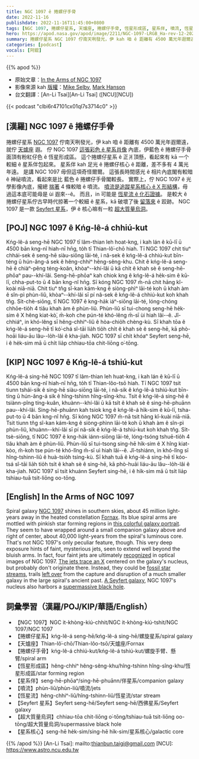 ```yaml
---
title: NGC 1097 ê 捲螺仔手骨
date: 2022-11-16
publishdate: 2022-11-16T11:45:00+0800
tags: [NGC 1097, 捲螺仔星系, 天爐座, 捲螺仔手骨, 恆星形成區, 星系伴, 噴流, 恆星流, Seyfert 星系, 超大質量烏洞, 星系核心]
hero: https://apod.nasa.gov/apod/image/2211/NGC-1097-LRGB_Ha-rev-12-2022_1024.jpg
summary: 捲螺仔星系 NGC 1097 佇南天咧發光，伊 kah 咱 ê 距離有 4500 萬光年遐爾遠，就佇天爐座遐。
categories: [podcast]
vocals: [阿錕]
---
```


{{% apod %}}

- 原始文章：[In the Arms of NGC 1097](https://apod.nasa.gov/apod/ap221116.html)
- 影像來源 kah [版權][copyright]：[Mike Selby](https://www.facebook.com/masterdarksastro/), [Mark Hanson](https://www.hansonastronomy.com/)
- 台文翻譯：[An-Li Tsai][An-Li Tsai] ([NCU][NCU])

{{< podcast "clbi6r47101cx01ql7s3714c0" >}}

## [漢羅] NGC 1097 ê 捲螺仔手骨
捲螺仔星系 [NGC 1097][NGC 1097] 佇南天咧發光，伊 kah 咱 ê 距離有 4500 萬光年遐爾遠，就佇 [天爐座][Fornax] 遐。
佇 NGC 1097 [這張彩色 ê 星系肖像][this colorful galaxy portrait] 內底，伊藍色 ê 捲螺仔手骨面頂有粉紅仔色 ê 恆星形成區。
這个捲螺仔星系 ê 正爿頂懸，看起來有 kā 一个較細 ê 星系伴包起來。
星系伴 kah 足光 ê 捲螺仔核心 ê 距離，差不多有 4 萬光年遠。
是講 NGC 1097 毋但這項奇怪爾爾。
這張長時間感光 ê 相片內底閣有較暗 ê 神祕噴流，看起來是比 藍色 ê 捲螺仔手骨閣較長。
實際上，佇 NGC 1097 ê 光學影像內底，攏總 [揣著][recognized] 4 條較暗 ê 噴流。
[噴流是追蹤星系核心 ê X 形結構][The jets trace an X]，毋過這本底可能毋是 ùi 遐來--ê。
而且，in 可能是 [恆星流 ê 化石證據][fossil star streams]。
是較大 ê 捲螺仔星系佇古早時代掠著一个較細 ê 星系，kā 破壞了後 [留落來][left over] ê 跤跡。
NGC 1097 是一款 [Seyfert 星系][A Seyfert galaxy]，伊 ê 核心嘛有一粒 [超大質量烏洞][supermassive black hole]。


## [POJ] NGC 1097 ê Kńg-lê-á chhiú-kut
Kńg-lê-á seng-hē NGC 1097 tī lâm-thian leh hoat-kng, i kah lán ê kū-lī ū 4500 bān kng-nî hiah-nī hn̄g, to̍h tī Thian-lô͘-chō hiah.
Tī NGC 1097 chit tiuⁿ chhái-sek ê seng-hē siàu-siōng lāi-té, i nâ-sek ê kńg-lê-á chhiú-kut bīn-téng ū hún-âng-á sek ê hêng-chhiⁿ hêng-sêng-khu.
Chit ê kńg-lê-á seng-hē ê chiàⁿ-pêng téng-koân, khòaⁿ--khí-lâi ū kā chi̍t ê khah sè ê seng-hē-phōaⁿ pau--khí-lâi.
Seng-hē-phōaⁿ kah chiok kng ê kńg-lê-á he̍k-sim ê kū-lī, chha-put-to ū 4 bān kng-nî hn̄g.
Sī kóng NGC 1097 m̄-nā chit hāng kî-koài niā-niā.
Chit tiuⁿ tn̂g sî-kan kám-kng ê siòng-phìⁿ lāi-té koh ū khah àm ê sîn-pì phùn-liû, khòaⁿ--khí-lâi sī pí nâ-sek ê kńg-lê-á chhiú-kut koh khah tn̂g.
Si̍t-chè-siōng, tī NGC 1097 ê kng-ha̍k iáⁿ-siōng lāi-té, lóng-chóng chhōe-tio̍h 4 tiâu khah àm ê phùn-liû.
Phùn-liû sī tui-chong seng-hē he̍k-sim ê X hêng kiat-kò͘, m̄-koh che pún-té khó-lêng m̄-sī ùi hiah lâi--ê.
Jî-chhiáⁿ, in khó-lêng sī hêng-chhiⁿ-liû ê hòa-chio̍h chèng-kù.
Sī khah tōa ê kńg-lê-á seng-hē tī kó͘-chá sî-tāi lia̍h tio̍h chi̍t ê khah sè ê seng-hē, kā phò-hoāi liáu-āu lâu--lo̍h-lâi ê kha-jiah.
NGC 1097 sī chi̍t khóaⁿ Seyfert seng-hē, i ê he̍k-sim mā ū chi̍t lia̍p chhiau-tōa chit-liōng o͘-tōng.

## [KIP] NGC 1097 ê Kńg-lê-á tshiú-kut
Kńg-lê-á sing-hē NGC 1097 tī lâm-thian leh huat-kng, i kah lán ê kū-lī ū 4500 bān kng-nî hiah-nī hn̄g, to̍h tī Thian-lôo-tsō hiah.
Tī NGC 1097 tsit tiunn tshái-sik ê sing-hē siàu-siōng lāi-té, i nâ-sik ê kńg-lê-á tshiú-kut bīn-tíng ū hún-âng-á sik ê hîng-tshinn hîng-sîng-khu.
Tsit ê kńg-lê-á sing-hē ê tsiànn-pîng tíng-kuân, khuànn--khí-lâi ū kā tsi̍t ê khah sè ê sing-hē-phuānn pau--khí-lâi.
Sing-hē-phuānn kah tsiok kng ê kńg-lê-á hi̍k-sim ê kū-lī, tsha-put-to ū 4 bān kng-nî hn̄g.
Sī kóng NGC 1097 m̄-nā tsit hāng kî-kuài niā-niā.
Tsit tiunn tn̂g sî-kan kám-kng ê siòng-phìnn lāi-té koh ū khah àm ê sîn-pì phùn-liû, khuànn--khí-lâi sī pí nâ-sik ê kńg-lê-á tshiú-kut koh khah tn̂g.
Si̍t-tsè-siōng, tī NGC 1097 ê kng-ha̍k iánn-siōng lāi-té, lóng-tsóng tshuē-tio̍h 4 tiâu khah àm ê phùn-liû.
Phùn-liû sī tui-tsong sing-hē hi̍k-sim ê X hîng kiat-kòo, m̄-koh tse pún-té khó-lîng m̄-sī uì hiah lâi--ê.
Jî-tshiánn, in khó-lîng sī hîng-tshinn-liû ê huà-tsio̍h tsìng-kù.
Sī khah tuā ê kńg-lê-á sing-hē tī kóo-tsá sî-tāi lia̍h tio̍h tsi̍t ê khah sè ê sing-hē, kā phò-huāi liáu-āu lâu--lo̍h-lâi ê kha-jiah.
NGC 1097 sī tsi̍t khuánn Seyfert sing-hē, i ê hi̍k-sim mā ū tsi̍t lia̍p tshiau-tuā tsit-liōng oo-tōng.

## [English] In the Arms of NGC 1097
Spiral galaxy [NGC 1097][NGC 1097] shines in southern skies, about 45 million light-years away in the heated constellation [Fornax][Fornax].
Its blue spiral arms are mottled with pinkish star forming regions in [this colorful galaxy portrait][this colorful galaxy portrait].
They seem to have wrapped around a small companion galaxy above and right of center, about 40,000 light-years from the spiral's luminous core.
That's not NGC 1097's only peculiar feature, though.
This very deep exposure hints of faint, mysterious jets, seen to extend well beyond the bluish arms.
In fact, four faint jets are ultimately [recognized][recognized] in optical images of NGC 1097.
[The jets trace an X][The jets trace an X] centered on the galaxy's nucleus, but probably don't originate there.
Instead, they could be [fossil star streams][fossil star streams], trails [left over][left over] from the capture and disruption of a much smaller galaxy in the large spiral's ancient past.
[A Seyfert galaxy][A Seyfert galaxy], NGC 1097's nucleus also harbors a [supermassive black hole][supermassive black hole].

## 詞彙學習（漢羅/POJ/KIP/華語/English）

- 【NGC 1097】NGC it-khòng-kiú-chhit/NGC it-khòng-kiú-tshit/NGC 1097/NGC 1097
- 【捲螺仔星系】kńg-lê-á seng-hē/kńg-lê-á sing-hē/螺旋星系/spiral galaxy
- 【天爐座】Thian-lô͘-chō/Thian-lôo-tsō/天爐座/Fornax
- 【捲螺仔手骨】kńg-lê-á chhiú-kut/kńg-lê-á tshiú-kut/螺旋手臂、懸臂/spiral arm
- 【恆星形成區】hêng-chhiⁿ hêng-sêng-khu/hîng-tshinn hîng-sîng-khu/恆星形成區/star forming region
- 【星系伴】seng-hē-phōaⁿ/sing-hē-phuānn/伴星系/companion galaxy
- 【噴流】phùn-liû/phùn-liû/噴流/jets
- 【恆星流】hêng-chhiⁿ-liû/hîng-tshinn-liû/恆星流/star stream
- 【Seyfert 星系】Seyfert seng-hē/Seyfert seng-hē/西佛星系/Seyfert galaxy
- 【超大質量烏洞】chhiau-tōa chit-liōng o͘-tōng/tshiau-tuā tsit-liōng oo-tōng/超大質量烏洞/supermassive black hole
- 【星系核心】seng-hē he̍k-sim/sing-hē hi̍k-sim/星系核心/galactic core


{{% /apod %}}
[An-Li Tsai]: mailto:thianbun.taigi@gmail.com
[NCU]: https://www.astro.ncu.edu.tw

[copyright]: https://apod.nasa.gov/apod/fap/lib/about_apod.html#srapply
[License]: https://creativecommons.org/licenses/by/2.0/

[NGC 1097]:https://www.nasa.gov/image-feature/goddard/2002/hubble-sees-the-eye-of-a-colorful-galaxy
[Fornax]:https://earthsky.org/constellations/fornax-the-furnace-galaxy-hubble-ultra-deep-field/
[this colorful galaxy portrait]:https://www.facebook.com/photo.php?fbid=439299734846844
[recognized]:https://apod.nasa.gov/apod/image/0911/NGC1097invert_gendlerJets.jpg
[The jets trace an X]:http://adsabs.harvard.edu/abs/2003ApJ...585..281H
[fossil star streams]:https://apod.nasa.gov/apod/ap080619.html
[left over]:http://arxiv.org/abs/1006.1353
[A Seyfert galaxy]:http://en.wikipedia.org/wiki/Seyfert_galaxy
[supermassive black hole]:https://apod.nasa.gov/apod/ap090727.html



